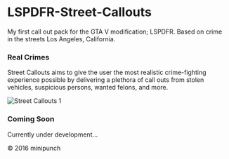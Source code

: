 # LSPDFR-Street-Callouts
My first call out pack for the GTA V modification; LSPDFR. Based on crime in the streets Los Angeles, California.

### Real Crimes
Street Callouts aims to give the user the most realistic crime-fighting experience possible by delivering a plethora of call outs from stolen vehicles, suspicious persons, wanted felons, and more.

![Street Callouts 1](http://s31.postimg.org/5d319ppyz/Street_Callouts1_dropshadow.png)

### Coming Soon

Currently under development...

&copy; 2016 minipunch
